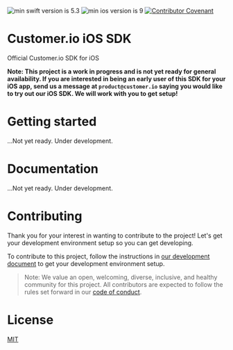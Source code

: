 ![min swift version is 5.3](https://img.shields.io/badge/min%20Swift%20version-5.3-orange)
![min ios version is 9](https://img.shields.io/badge/min%20iOS%20version-9-blue)
[![Contributor Covenant](https://img.shields.io/badge/Contributor%20Covenant-2.0-4baaaa.svg)](code_of_conduct.md) 

# Customer.io iOS SDK

Official Customer.io SDK for iOS

**Note: This project is a work in progress and is not yet ready for general availability. If you are interested in being an early user of this SDK for your iOS app, send us a message at `product@customer.io` saying you would like to try out our iOS SDK. We will work with you to get setup!**

# Getting started

...Not yet ready. Under development. 

# Documentation

...Not yet ready. Under development. 

# Contributing

Thank you for your interest in wanting to contribute to the project! Let's get your development environment setup so you can get developing.

To contribute to this project, follow the instructions in [our development document](docs/dev-notes/DEVELOPMENT.md) to get your development environment setup. 

> Note: We value an open, welcoming, diverse, inclusive, and healthy community for this project. All contributors are expected to follow the rules set forward in our [code of conduct](CODE_OF_CONDUCT.md). 

# License

[MIT](LICENSE)